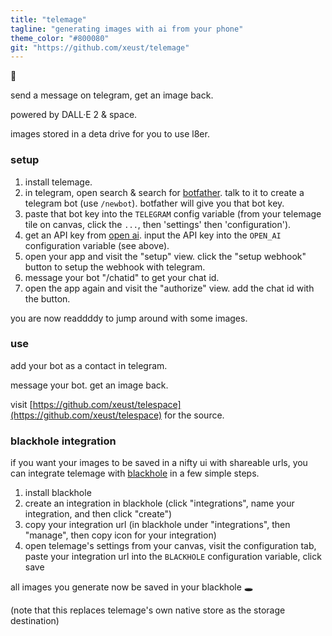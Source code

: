```yaml
---
title: "telemage"
tagline: "generating images with ai from your phone"
theme_color: "#800080"
git: "https://github.com/xeust/telemage"
---
```


👅

send a message on telegram, get an image back. 

powered by DALL·E 2 & space.

images stored in a deta drive for you to use l8er.

### setup

1. install telemage.
2. in telegram, open search & search for [botfather](https://t.me/botfather). talk to it to create a telegram bot (use `/newbot`). botfather will give you that bot key.
3. paste that bot key into the `TELEGRAM` config variable (from your telemage tile on canvas, click the `...`, then 'settings' then 'configuration').
4. get an API key from [open ai](https://beta.openai.com/account/api-keys). input the API key into the `OPEN_AI` configuration variable (see above).
5. open your app and visit the "setup" view. click the "setup webhook" button to setup the webhook  with telegram.
6. message your bot "/chatid" to get your chat id.
7. open the app again and visit the "authorize" view. add the chat id with the button.

you are now readdddy to jump around with some images.

### use

add your bot as a contact in telegram. 

message your bot. get an image back.

visit [https://github.com/xeust/telespace](https://github.com/xeust/telespace) for the source.

### blackhole integration

if you want your images to be saved in a nifty ui with shareable urls, you can integrate telemage with [blackhole](https://deta.space/discovery/@mikhailsdv/black_hole-3kf) in a few simple steps.

1. install blackhole
2. create an integration in blackhole (click "integrations", name your integration, and then click "create")
3. copy your integration url (in blackhole under "integrations", then "manage", then copy icon for your integration)
4. open telemage's settings from your canvas, visit the configuration tab, paste your integration url into the `BLACKHOLE` configuration variable, click save

all images you generate now be saved in your blackhole 🕳️

(note that this replaces telemage's own native store as the storage destination)
